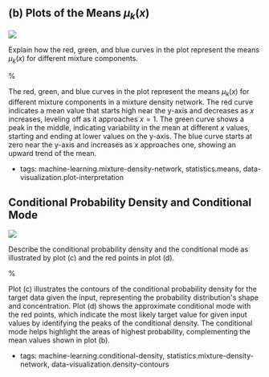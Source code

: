


## (b) Plots of the Means $\mu_{k}(x)$

![](https://cdn.mathpix.com/cropped/2024_05_26_6a9b15d90f257837d782g-1.jpg?height=427&width=418&top_left_y=231&top_left_x=1183)

Explain how the red, green, and blue curves in the plot represent the means $\mu_{k}(x)$ for different mixture components.

%

The red, green, and blue curves in the plot represent the means $\mu_{k}(x)$ for different mixture components in a mixture density network. The red curve indicates a mean value that starts high near the y-axis and decreases as $x$ increases, leveling off as it approaches $x=1$. The green curve shows a peak in the middle, indicating variability in the mean at different $x$ values, starting and ending at lower values on the y-axis. The blue curve starts at zero near the y-axis and increases as $x$ approaches one, showing an upward trend of the mean.

- tags: machine-learning.mixture-density-network, statistics.means, data-visualization.plot-interpretation

## Conditional Probability Density and Conditional Mode

![](https://cdn.mathpix.com/cropped/2024_05_26_6a9b15d90f257837d782g-1.jpg?height=427&width=418&top_left_y=231&top_left_x=1183)

Describe the conditional probability density and the conditional mode as illustrated by plot (c) and the red points in plot (d).

%

Plot (c) illustrates the contours of the conditional probability density for the target data given the input, representing the probability distribution's shape and concentration. Plot (d) shows the approximate conditional mode with the red points, which indicate the most likely target value for given input values by identifying the peaks of the conditional density. The conditional mode helps highlight the areas of highest probability, complementing the mean values shown in plot (b).

- tags: machine-learning.conditional-density, statistics.mixture-density-network, data-visualization.density-contours